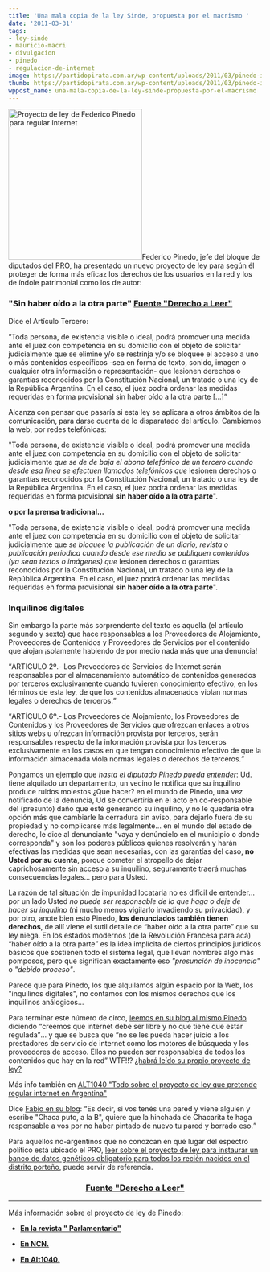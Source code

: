 ```yaml
---
title: 'Una mala copia de la ley Sinde, propuesta por el macrismo '
date: '2011-03-31'
tags:
- ley-sinde
- mauricio-macri
- divulgacion
- pinedo
- regulacion-de-internet
image: https://partidopirata.com.ar/wp-content/uploads/2011/03/pinedo-internet.png
thumb: https://partidopirata.com.ar/wp-content/uploads/2011/03/pinedo-internet.png
wppost_name: una-mala-copia-de-la-ley-sinde-propuesta-por-el-macrismo
---
```


<a href="https://partidopirata.com.ar/wp-content/uploads/2011/03/pinedo-internet.png"><img class="aligncenter size-medium wp-image-645" title="pinedo-internet" src="https://partidopirata.com.ar/wp-content/uploads/2011/03/pinedo-internet-266x300.png" alt="Proyecto de ley de Federico Pinedo para regular Internet" width="266" height="300" /></a>Federico Pinedo</strong>, jefe del bloque de diputados del <a href="http://pro.com.ar/">PRO</a>,  ha presentado un nuevo proyecto de ley para según él proteger de  forma más eficaz los derechos de los usuarios en la red y los de índole  patrimonial como los de autor:

<h3>"Sin haber oído a la otra parte" <a href="http://derechoaleer.org/2011/03/una-mala-copia-de-la-ley-sinde-p.html" target="_blank">Fuente "Derecho a Leer"</a>
</h3> <p>Dice el Artículo Tercero:</p> <p class="quote"><q>Toda persona, de existencia visible o ideal, podrá  promover una medida ante el juez con competencia en su domicilio con el  objeto de solicitar judicialmente que se elimine y/o se restrinja y/o se  bloquee el acceso a uno o más contenidos específicos -sea en forma de  texto, sonido, imagen o cualquier otra información o representación- que  lesionen derechos o garantías reconocidos por la Constitución Nacional,  un tratado o una ley de la República Argentina. En el caso, el juez  podrá ordenar las medidas requeridas en forma provisional sin haber oído  a la otra parte [...]</q></p> <p>Alcanza con pensar que pasaría si esta ley se aplicara a otros  ámbitos de la comunicación, para darse cuenta de lo disparatado del  artículo. Cambiemos la web, por redes telefónicas:</p> <p>"Toda persona, de existencia visible o ideal, podrá promover una  medida ante el juez con competencia en su domicilio con el objeto de  solicitar judicialmente <i>que se de de baja el abono telefónico de un tercero cuando desde esa línea se efectuen llamados telefónicos que</i>  lesionen derechos o garantías reconocidos por la Constitución Nacional,  un tratado o una ley de la República Argentina. En el caso, el juez  podrá ordenar las medidas requeridas en forma provisional <b>sin haber oído a la otra parte</b>".</p> <p style="font-weight: bold;">o por la prensa tradicional...</p> <p>"Toda persona, de existencia visible o ideal, podrá promover una  medida ante el juez con competencia en su domicilio con el objeto de  solicitar judicialmente que <i>se bloquee la publicación de un diario,  revista o publicación periodica cuando desde ese medio se publiquen  contenidos (ya sean textos  o imágenes) que </i>lesionen derechos o  garantías reconocidos por la Constitución Nacional, un tratado o una ley  de la República Argentina. En el caso, el juez podrá ordenar las  medidas requeridas en forma provisional <b>sin haber oído a la otra parte</b>".</p> <h3>Inquilinos digitales</h3> <p>Sin embargo la parte más sorprendente del texto es aquella (el  artículo segundo y sexto) que hace responsables a los Proveedores de  Alojamiento, Proveedores de Contenidos y Proveedores de Servicios por el  contenido que alojan ¡solamente habiendo de por medio nada más que una  denuncia!</p> <p class="quote"><q>ARTICULO 2º.- Los Proveedores de Servicios de  Internet serán responsables por el almacenamiento automático de  contenidos generados por terceros exclusivamente cuando tuvieren  conocimiento efectivo, en los términos de esta ley, de que los  contenidos almacenados violan normas legales o derechos de terceros.</q></p> <p class="quote"><q>ARTÍCULO 6º.- Los Proveedores de Alojamiento, los  Proveedores de Contenidos y los Proveedores de Servicios que ofrezcan  enlaces a otros sitios webs u ofrezcan información provista por  terceros, serán responsables respecto de la información provista por los  terceros exclusivamente en los casos en que tengan conocimiento  efectivo de que la información almacenada viola normas legales o  derechos de terceros.</q></p> <p>Pongamos un ejemplo que <i>hasta el diputado Pinedo pueda entender</i>:  Ud. tiene alquilado un departamento, un vecino le notifica que su  inquilino produce ruidos molestos ¿Que hacer? en el mundo de Pinedo, una  vez notificado de la denuncia, Ud se convertiría en el acto en  co-responsable del (presunto) daño que esté generando su inquilino, y no  le quedaría otra opción más que cambiarle la cerradura sin aviso, para  dejarlo fuera de su propiedad y no complicarse más legalmente... en el  mundo del estado de derecho, le dice al denunciante "vaya y denúncielo  en el municipio o donde corresponda" y son los poderes públicos quienes  resolverán y harán efectivas las medidas que sean necesarias, con las  garantías del caso, <b>no Usted por su cuenta</b>, porque cometer el  atropello de dejar caprichosamente sin acceso a su inquilino,  seguramente traerá muchas consecuencias legales... pero para Usted. </p> <p>La razón de tal situación de impunidad locataria no es difícil de entender... por un lado Usted <i>no puede ser responsable de lo que haga o deje de hacer su inquilino</i> (ni mucho menos vigilarlo invadiendo su privacidad), y por otro, anote bien esto Pinedo, <b>los denunciados también tienen derechos</b>, de allí viene el sutil detalle de <q>haber oído a la otra parte</q> que su ley niega. En los estados modernos (de la Revolución Francesa para acá) <q>haber oído a la otra parte</q>  es la idea implícita de ciertos principios juridicos básicos que  sostienen todo el sistema legal, que llevan nombres algo más pomposos,  pero que significan exactamente eso <i>"presunción de inocencia"</i> o <i>"debido proceso"</i>.</p> <p>Parece que para Pinedo, los que alquilamos algún espacio por la Web,  los "inquilinos digitales", no contamos con los mismos derechos que los  inquilinos análogicos...</p>
<p>Para terminar este número de circo, <a href="http://pro.com.ar/federicopinedo/2011/03/30/sobre-el-proyecto-de-ley-en-relacion-a-internet-2/">leemos en su blog al mismo Pinedo</a> diciendo <q>creemos que internet debe ser libre y no que tiene que estar regulada</q>... y que se busca que <q>no  se les pueda hacer juicio a los prestadores de servicio de internet  como los motores de búsqueda y los proveedores de acceso. Ellos no  pueden ser responsables de todos los contenidos que hay en la red</q>  WTF!!? <a href="http://www.bea.org.ar/2011/03/alguien-que-le-avise-a-pinedo/">¿habrá leído su propio proyecto de ley?</a></p> <p>Más info también en <a href="http://alt1040.com/2011/03/todo-sobre-el-proyecto-de-ley-que-pretende-regular-internet-en-argentina">ALT1040 "Todo sobre el proyecto de ley que pretende regular internet en Argentina"</a></p> <p>Dice <a href="http://www.fabio.com.ar/verpost.php?id_noticia=4396">Fabio en su blog</a>: <q>Es  decir, si vos tenés una pared y viene alguien y escribe "Chaca puto, a  la B", quiere que la hinchada de Chacarita te haga responsable a vos por  no haber pintado de nuevo tu pared y borrado eso.</q></p> <p>Para aquellos no-argentinos que no conozcan en qué lugar del espectro político está ubicado el PRO, <a href="http://www.derechoaleer.org/2011/01/haciendo-el-panoptico-genetico-de-buenos-aires.html">leer  sobre el proyecto de ley para instaurar un banco de datos genéticos  obligatorio para todos los recién nacidos en el distrito porteño</a>, puede servir de referencia.</p><h3 style="text-align: center;"><a href="http://derechoaleer.org/2011/03/una-mala-copia-de-la-ley-sinde-p.html" target="_blank">Fuente "Derecho a Leer"</a></h3><hr />

Más información sobre el proyecto de ley de Pinedo:

<ul><li style="font-weight: bold;"><a href="http://parlamentario.com/noticia-34666.html" target="_blank">En la revista " Parlamentario"</a></li><p style="font-weight: bold;"></p><li><a style="font-weight: bold;" href="http://www.ncn.com.ar/08/noticiad.php?n=9928&amp;sec=2&amp;ssec=&amp;s=noticiad" target="_blank">En NCN.</a></li><p></p><li><a style="font-weight: bold;" href="http://alt1040.com/2011/03/todo-sobre-el-proyecto-de-ley-que-pretende-regular-internet-en-argentina" target="_blank">En Alt1040.</a>
</li></ul>
